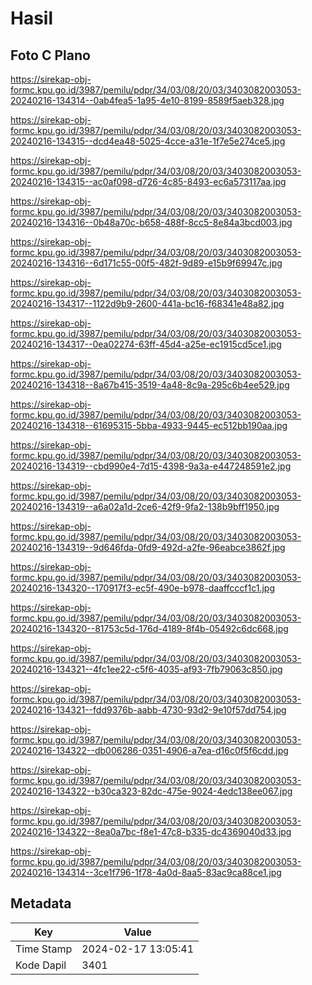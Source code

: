 # Hasil

## Foto C Plano

https://sirekap-obj-formc.kpu.go.id/3987/pemilu/pdpr/34/03/08/20/03/3403082003053-20240216-134314--0ab4fea5-1a95-4e10-8199-8589f5aeb328.jpg

https://sirekap-obj-formc.kpu.go.id/3987/pemilu/pdpr/34/03/08/20/03/3403082003053-20240216-134315--dcd4ea48-5025-4cce-a31e-1f7e5e274ce5.jpg

https://sirekap-obj-formc.kpu.go.id/3987/pemilu/pdpr/34/03/08/20/03/3403082003053-20240216-134315--ac0af098-d726-4c85-8493-ec6a573117aa.jpg

https://sirekap-obj-formc.kpu.go.id/3987/pemilu/pdpr/34/03/08/20/03/3403082003053-20240216-134316--0b48a70c-b658-488f-8cc5-8e84a3bcd003.jpg

https://sirekap-obj-formc.kpu.go.id/3987/pemilu/pdpr/34/03/08/20/03/3403082003053-20240216-134316--6d171c55-00f5-482f-9d89-e15b9f69947c.jpg

https://sirekap-obj-formc.kpu.go.id/3987/pemilu/pdpr/34/03/08/20/03/3403082003053-20240216-134317--1122d9b9-2600-441a-bc16-f68341e48a82.jpg

https://sirekap-obj-formc.kpu.go.id/3987/pemilu/pdpr/34/03/08/20/03/3403082003053-20240216-134317--0ea02274-63ff-45d4-a25e-ec1915cd5ce1.jpg

https://sirekap-obj-formc.kpu.go.id/3987/pemilu/pdpr/34/03/08/20/03/3403082003053-20240216-134318--8a67b415-3519-4a48-8c9a-295c6b4ee529.jpg

https://sirekap-obj-formc.kpu.go.id/3987/pemilu/pdpr/34/03/08/20/03/3403082003053-20240216-134318--61695315-5bba-4933-9445-ec512bb190aa.jpg

https://sirekap-obj-formc.kpu.go.id/3987/pemilu/pdpr/34/03/08/20/03/3403082003053-20240216-134319--cbd990e4-7d15-4398-9a3a-e447248591e2.jpg

https://sirekap-obj-formc.kpu.go.id/3987/pemilu/pdpr/34/03/08/20/03/3403082003053-20240216-134319--a6a02a1d-2ce6-42f9-9fa2-138b9bff1950.jpg

https://sirekap-obj-formc.kpu.go.id/3987/pemilu/pdpr/34/03/08/20/03/3403082003053-20240216-134319--9d646fda-0fd9-492d-a2fe-96eabce3862f.jpg

https://sirekap-obj-formc.kpu.go.id/3987/pemilu/pdpr/34/03/08/20/03/3403082003053-20240216-134320--170917f3-ec5f-490e-b978-daaffcccf1c1.jpg

https://sirekap-obj-formc.kpu.go.id/3987/pemilu/pdpr/34/03/08/20/03/3403082003053-20240216-134320--81753c5d-176d-4189-8f4b-05492c6dc668.jpg

https://sirekap-obj-formc.kpu.go.id/3987/pemilu/pdpr/34/03/08/20/03/3403082003053-20240216-134321--4fc1ee22-c5f6-4035-af93-7fb79063c850.jpg

https://sirekap-obj-formc.kpu.go.id/3987/pemilu/pdpr/34/03/08/20/03/3403082003053-20240216-134321--fdd9376b-aabb-4730-93d2-9e10f57dd754.jpg

https://sirekap-obj-formc.kpu.go.id/3987/pemilu/pdpr/34/03/08/20/03/3403082003053-20240216-134322--db006286-0351-4906-a7ea-d16c0f5f6cdd.jpg

https://sirekap-obj-formc.kpu.go.id/3987/pemilu/pdpr/34/03/08/20/03/3403082003053-20240216-134322--b30ca323-82dc-475e-9024-4edc138ee067.jpg

https://sirekap-obj-formc.kpu.go.id/3987/pemilu/pdpr/34/03/08/20/03/3403082003053-20240216-134322--8ea0a7bc-f8e1-47c8-b335-dc4369040d33.jpg

https://sirekap-obj-formc.kpu.go.id/3987/pemilu/pdpr/34/03/08/20/03/3403082003053-20240216-134314--3ce1f796-1f78-4a0d-8aa5-83ac9ca88ce1.jpg


## Metadata

| Key        | Value               |
| ---------- | ------------------- |
| Time Stamp | 2024-02-17 13:05:41 |
| Kode Dapil | 3401                |



